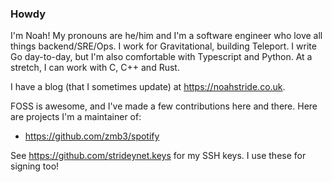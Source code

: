 ### Howdy

I'm Noah! My pronouns are he/him and I'm a software engineer who love all things
backend/SRE/Ops. I work for Gravitational, building Teleport. I write Go day-to-day, but I'm also comfortable with Typescript and Python. At a stretch, I can work with C, C++ and Rust.

I have a blog (that I sometimes update) at https://noahstride.co.uk.

FOSS is awesome, and I've made a few contributions here and there. Here are
projects I'm a maintainer of:

- https://github.com/zmb3/spotify

See https://github.com/strideynet.keys for my SSH keys. I use these for signing
too!
